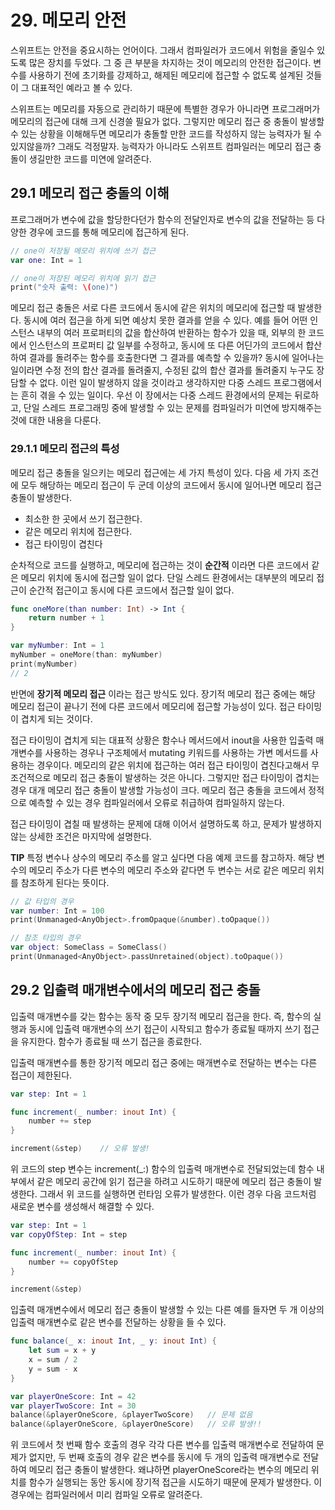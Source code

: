 # 29. 메모리 안전

스위프트는 안전을 중요시하는 언어이다. 그래서 컴파일러가 코드에서 위험을 줄일수 있도록 많은 장치를 두었다. 그 중 큰 부분을 차지하는 것이 메모리의 안전한 접근이다. 변수를 사용하기 전에 초기화를 강제하고, 해제된 메모리에 접근할 수 없도록 설계된 것들이 그 대표적인 예라고 볼 수 있다.

스위프트는 메모리를 자동으로 관리하기 때문에 특별한 경우가 아니라면 프로그래머가 메모리의 접근에 대해 크게 신경쓸 필요가 없다. 그렇지만 메모리 접근 중 충돌이 발생할 수 있는 상황을 이해해두면 메모리가 충돌할 만한 코드를 작성하지 않는 능력자가 될 수 있지않을까? 그래도 걱정말자. 능력자가 아니라도 스위프트 컴파일러는 메모리 접근 충돌이 생길만한 코드를 미연에 알려준다.

## 29.1 메모리 접근 충돌의 이해

프로그래머가 변수에 값을 할당한다던가 함수의 전달인자로 변수의 값을 전달하는 등 다양한 경우에 코드를 통해 메모리에 접근하게 된다.

```swift
// one이 저장될 메모리 위치에 쓰기 접근
var one: Int = 1

// one이 저장된 메모리 위치에 읽기 접근
print("숫자 출력: \(one)")
```

메모리 접근 충돌은 서로 다른 코드에서 동시에 같은 위치의 메모리에 접근할 때 발생한다. 동시에 여러 접근을 하게 되면 예상치 못한 결과를 얻을 수 있다. 예를 들어 어떤 인스턴스 내부의 여러 프로퍼티의 값을 합산하여 반환하는 함수가 있을 때, 외부의 한 코드에서 인스턴스의 프로퍼티 값 일부를 수정하고, 동시에 또 다른 어딘가의 코드에서 합산하여 결과를 돌려주는 함수를 호출한다면 그 결과를 예측할 수 있을까? 동시에 일어나는 일이라면 수정 전의 합산 결과를 돌려줄지, 수정된 값의 합산 결과를 돌려줄지 누구도 장담할 수 없다. 이런 일이 발생하지 않을 것이라고 생각하지만 다중 스레드 프로그램에서는 흔히 겪을 수 있는 일이다. 우선 이 장에서는 다중 스레드 환경에서의 문제는 뒤로하고, 단일 스레드 프로그래밍 중에 발생할 수 있는 문제를 컴파일러가 미연에 방지해주는 것에 대한 내용을 다룬다.

### 29.1.1 메모리 접근의 특성

메모리 접근 충돌을 일으키는 메모리 접근에는 세 가지 특성이 있다. 다음 세 가지 조건에 모두 해당하는 메모리 접근이 두 군데 이상의 코드에서 동시에 일어나면 메모리 접근 충돌이 발생한다.

* 최소한 한 곳에서 쓰기 접근한다.
* 같은 메모리 위치에 접근한다.
* 접근 타이밍이 겹친다

순차적으로 코드를 실행하고, 메모리에 접근하는 것이 **순간적** 이라면 다른 코드에서 같은 메모리 위치에 동시에 접근할 일이 없다. 단일 스레드 환경에서는 대부분의 메모리 접근이 순간적 접근이고 동시에 다른 코드에서 접근할 일이 없다.

```swift
func oneMore(than number: Int) -> Int {
    return number + 1
}

var myNumber: Int = 1
myNumber = oneMore(than: myNumber)
print(myNumber)
// 2
```

반면에 **장기적 메모리 접근** 이라는 접근 방식도 있다. 장기적 메모리 접근 중에는 해당 메모리 접근이 끝나기 전에 다른 코드에서 메모리에 접근할 가능성이 있다. 접근 타이밍이 겹치게 되는 것이다.

접근 타이밍이 겹치게 되는 대표적 상황은 함수나 메서드에서 inout을 사용한 입출력 매개변수를 사용하는 경우나 구조체에서 mutating 키워드를 사용하는 가변 메서드를 사용하는 경우이다. 메모리의 같은 위치에 접근하는 여러 접근 타이밍이 겹친다고해서 무조건적으로 메모리 접근 충돌이 발생하는 것은 아니다. 그렇지만 접근 타이밍이 겹치는 경우 대개 메모리 접근 충돌이 발생할 가능성이 크다. 메모리 접근 충돌을 코드에서 정적으로 예측할 수 있는 경우 컴파일러에서 오류로 취급하여 컴파일하지 않는다.

접근 타이밍이 겹칠 때 발생하는 문제에 대해 이어서 설명하도록 하고, 문제가 발생하지 않는 상세한 조건은 마지막에 설명한다.

**TIP** 특정 변수나 상수의 메모리 주소를 알고 싶다면 다음 예제 코드를 참고하자. 해당 변수의 메모리 주소가 다른 변수의 메모리 주소와 같다면 두 변수는 서로 같은 메모리 위치를 참조하게 된다는 뜻이다.

```swift
// 값 타입의 경우
var number: Int = 100
print(Unmanaged<AnyObject>.fromOpaque(&number).toOpaque())

// 참조 타입의 경우
var object: SomeClass = SomeClass()
print(Unmanaged<AnyObject>.passUnretained(object).toOpaque())
```

## 29.2 입출력 매개변수에서의 메모리 접근 충돌

입출력 매개변수를 갖는 함수는 동작 중 모두 장기적 메모리 접근을 한다. 즉, 함수의 실행과 동시에 입출력 매개변수의 쓰기 접근이 시작되고 함수가 종료될 때까지 쓰기 접근을 유지한다. 함수가 종료될 때 쓰기 접근을 종료한다.

입출력 매개변수를 통한 장기적 메모리 접근 중에는 매개변수로 전달하는 변수는 다른 접근이 제한된다.

```swift
var step: Int = 1

func increment(_ number: inout Int) {
    number += step
}

increment(&step)    // 오류 발생!
```

위 코드의 step 변수는 increment(_:) 함수의 입출력 매개변수로 전달되었는데 함수 내부에서 같은 메모리 공간에 읽기 접근을 하려고 시도하기 때문에 메모리 접근 충돌이 발생한다. 그래서 위 코드를 실행하면 런타임 오류가 발생한다. 이런 경우 다음 코드처럼 새로운 변수를 생성해서 해결할 수 있다.

```swift
var step: Int = 1
var copyOfStep: Int = step

func increment(_ number: inout Int) {
    number += copyOfStep
}

increment(&step)
```

입출력 매개변수에서 메모리 접근 충돌이 발생할 수 있는 다른 예를 들자면 두 개 이상의 입출력 매개변수로 같은 변수를 전달하는 상황을 들 수 있다.

```swift
func balance(_ x: inout Int, _ y: inout Int) {
    let sum = x + y
    x = sum / 2
    y = sum - x
}

var playerOneScore: Int = 42
var playerTwoScore: Int = 30
balance(&playerOneScore, &playerTwoScore)   // 문제 없음
balance(&playerOneScore, &playerOneScore)   // 오류 발생!!
```

위 코드에서 첫 번째 함수 호출의 경우 각각 다른 변수를 입출력 매개변수로 전달하여 문제가 없지만, 두 번째 호출의 경우 같은 변수를 동시에 두 개의 입출력 매개변수로 전달하여 메모리 접근 충돌이 발생한다. 왜냐하면 playerOneScore라는 변수의 메모리 위치를 함수가 실행되는 동안 동시에 장기적 접근을 시도하기 때문에 문제가 발생한다. 이 경우에는 컴파일러에서 미리 컴파일 오류로 알려준다.
